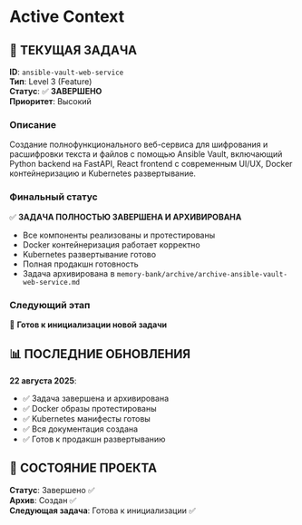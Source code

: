 # Active Context

## 🎯 **ТЕКУЩАЯ ЗАДАЧА**

**ID**: `ansible-vault-web-service`  
**Тип**: Level 3 (Feature)  
**Статус**: ✅ **ЗАВЕРШЕНО**  
**Приоритет**: Высокий

### **Описание**

Создание полнофункционального веб-сервиса для шифрования и расшифровки текста и файлов с помощью Ansible Vault, включающий Python backend на FastAPI, React frontend с современным UI/UX, Docker контейнеризацию и Kubernetes развертывание.

### **Финальный статус**

✅ **ЗАДАЧА ПОЛНОСТЬЮ ЗАВЕРШЕНА И АРХИВИРОВАНА**

- Все компоненты реализованы и протестированы
- Docker контейнеризация работает корректно
- Kubernetes развертывание готово
- Полная продакшн готовность
- Задача архивирована в `memory-bank/archive/archive-ansible-vault-web-service.md`

### **Следующий этап**

🚀 **Готов к инициализации новой задачи**

## 📊 **ПОСЛЕДНИЕ ОБНОВЛЕНИЯ**

**22 августа 2025**:

- ✅ Задача завершена и архивирована
- ✅ Docker образы протестированы
- ✅ Kubernetes манифесты готовы
- ✅ Вся документация создана
- ✅ Готов к продакшн развертыванию

## 🔄 **СОСТОЯНИЕ ПРОЕКТА**

**Статус**: Завершено ✅  
**Архив**: Создан ✅  
**Следующая задача**: Готова к инициализации ✅
